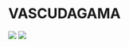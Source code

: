 # VASCUDAGAMA



 ![](https://media1.tenor.com/m/R_eZ54c3HF8AAAAd/coutinho-vasco.gif)
![](https://media1.tenor.com/m/6AR1IELZpjAAAAAd/coutinho-xmas.gif)
